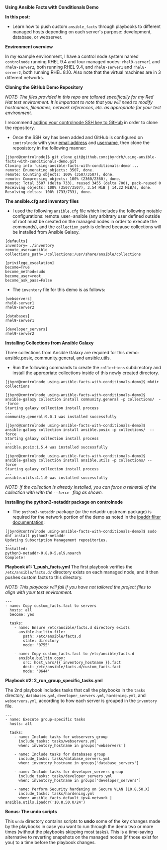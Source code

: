 **Using Ansible Facts with Conditionals Demo**

**In this post:**
- Learn how to push custom `ansible_facts` through playbooks to different managed hosts depending on each server's purpose: development, database, or webserver.

**Environment overview**

In my example environment, I have a control node system named `controlnode` running RHEL 9.4 and four managed nodes: `rhel9-server1` and `rhel9-server2`, both running RHEL 9.4, and `rhel8-server1` and `rhel8-server2`, both running RHEL 8.10.
Also note that the virtual machines are in 3 different networks.

**Cloning the GitHub Demo Repository**

*NOTE: The files provided in this repo are tailored specifically for my Red Hat test environment. It is important to note that you will need to modify hostnames, filenames, network references, etc. as appropriate for your test environment.*

I recommend [adding your controlnode SSH key to GitHub](https://docs.github.com/en/authentication/connecting-to-github-with-ssh/adding-a-new-ssh-key-to-your-github-account?tool=webui) in order to clone the repository.

- Once the SSH key has been added and GitHub is configured on `controlnode` with your [email address](https://docs.github.com/en/account-and-profile/setting-up-and-managing-your-personal-account-on-github/managing-email-preferences/setting-your-commit-email-address) and [username](https://docs.github.com/en/get-started/getting-started-with-git/setting-your-username-in-git), then clone the reposistory in the following manner:
~~~
[jbyrd@controlnode]$ git clone git@github.com:jbyrdrh/using-ansible-facts-with-conditionals-demo.git
Cloning into 'using-ansible-facts-with-conditionals-demo'...
remote: Enumerating objects: 3507, done.
remote: Counting objects: 100% (3507/3507), done.
remote: Compressing objects: 100% (2360/2360), done.
remote: Total 3507 (delta 733), reused 3455 (delta 700), pack-reused 0
Receiving objects: 100% (3507/3507), 3.54 MiB | 14.22 MiB/s, done.
Resolving deltas: 100% (733/733), done.
~~~


**The ansible.cfg and inventory files**

- I used the following `ansible.cfg` file which includes the following notable configurations: remote_user=ansible (any arbitrary user defined outside of root must be created on the managed nodes in order to execute the commands), and the `collection_path` is defined because collections will be installed from Ansible Galaxy.
~~~
[defaults]
inventory= ./inventory
remote_user=ansible
collections_path=./collections:/usr/share/ansible/collections

[privilege_escalation]
become=True
become_method=sudo
become_user=root
become_ask_pass=False
~~~

- The `inventory` file for this demo is as follows:
~~~
[webservers]
rhel8-server1
rhel8-server2

[databases]
rhel9-server1

[developer_servers]
rhel9-server2
~~~

**Installing Collections from Ansible Galaxy**

Three collections from Ansible Galaxy are required for this demo: [ansible.posix](https://galaxy.ansible.com/ui/repo/published/ansible/posix/), [community.general](https://galaxy.ansible.com/ui/repo/published/community/general/), and [ansible.utils](https://galaxy.ansible.com/ui/repo/published/ansible/utils/).

- Run the following commands to create the `collections` subdirectory  and install the appropriate collections inside of this newly created directory.
~~~
[jbyrd@controlnode using-ansible-facts-with-conditionals-demo]$ mkdir collections

[jbyrd@controlnode using-ansible-facts-with-conditionals-demo]$ ansible-galaxy collection install community.general -p collections/  --force
Starting galaxy collection install process
...
community.general:9.0.1 was installed successfully

[jbyrd@controlnode using-ansible-facts-with-conditionals-demo]$ ansible-galaxy collection install ansible.posix -p collections/  --force
Starting galaxy collection install process
...
ansible.posix:1.5.4 was installed successfully

[jbyrd@controlnode using-ansible-facts-with-conditionals-demo]$ ansible-galaxy collection install ansible.utils -p collections/ --force
Starting galaxy collection install process
...
ansible.utils:4.1.0 was installed successfully
~~~

*NOTE: If the collection is already installed, you can force a reinstall of the collection with with the `--force ` flag as shown.*

**Installing the python3-netaddr package on controlnode**


- The `python3-netaddr` package (or the netaddr upstream package) is required for the network portion of the demo as noted in the [ipaddr filter documentation](https://docs.ansible.com/ansible/latest/collections/ansible/utils/docsite/filters_ipaddr.html#getting-information-about-hosts-and-networks):
~~~
[jbyrd@controlnode using-ansible-facts-with-conditionals-demo]$ sudo dnf install python3-netaddr
Updating Subscription Management repositories.
...
Installed:
python3-netaddr-0.8.0-5.el9.noarch                                                             
Complete!
~~~


**Playbook #1:   1_push_facts.yml**
The first playbook verifies the `/etc/ansible/facts.d/` directory exists on each managed node, and it then pushes custom facts to this directory.

*NOTE: This playbook will fail if you have not tailored the project files to align with your test environment.*

~~~
---
- name: Copy custom_facts.fact to servers
  hosts: all
  become: yes

  tasks:
    - name: Ensure /etc/ansible/facts.d directory exists
      ansible.builtin.file:
        path: /etc/ansible/facts.d
        state: directory
        mode: '0755'

    - name: Copy custom_facts.fact to /etc/ansible/facts.d
      ansible.builtin.copy:
        src: host_vars/{{ inventory_hostname }}.fact
        dest: /etc/ansible/facts.d/custom_facts.fact
        mode: '0644'
~~~

**Playbook #2:   2_run_group_specific_tasks.yml**

The 2nd playbook includes tasks that call the playbooks in the `tasks` directory, `databases.yml`, `developer_servers.yml`, `hardening.yml`, and `webservers.yml`, according to how each server is grouped in the `inventory` file.

~~~
---
- name: Execute group-specific tasks
  hosts: all

  tasks:
    - name: Include tasks for webservers group
      include_tasks: tasks/webservers.yml
      when: inventory_hostname in groups['webservers']

    - name: Include tasks for databases group
      include_tasks: tasks/database_servers.yml
      when: inventory_hostname in groups['database_servers']

    - name: Include tasks for developer_servers group
      include_tasks: tasks/developer_servers.yml
      when: inventory_hostname in groups['developer_servers']

    - name: Perform Security hardening on Secure VLAN (10.8.50.X)
      include_tasks: tasks/hardening.yml
      when: ansible_facts.default_ipv4.network | ansible.utils.ipaddr('10.8.50.0/24')
~~~

**Bonus: The undo scripts**

This `undo` directory contains scripts to **undo** some of the key changes made by the playbooks in case you want to run through the demo two or more times (without the playbooks skipping most tasks). This is a time-saving alternative to reverting snapshots on the managed nodes (if those exist for you) to a time before the playbook changes.
